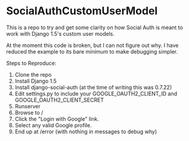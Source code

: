 SocialAuthCustomUserModel
=========================

This is a repo to try and get some clarity on how Social Auth is meant to 
work with Django 1.5's custom user models.

At the moment this code is broken, but I can not figure out why. I have 
reduced the example to its bare minimum to make debugging simpler.

Steps to Reproduce:
1. Clone the repo
2. Install Django 1.5
3. Install django-social-auth (at the time of writing this was 0.7.22)
4. Edit settings.py to include your GOOGLE_OAUTH2_CLIENT_ID and 
   GOOGLE_OAUTH2_CLIENT_SECRET
5. Runserver
6. Browse to /
7. Click the "Login with Google" link.
8. Select any valid Google profile.
9. End up at /error (with nothing in messages to debug why)

